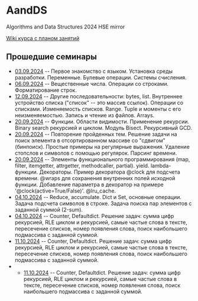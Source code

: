 # AandDS
Algorithms and Data Structures 2024 HSE mirror

[Wiki курса с планом занятий](http://wiki.cs.hse.ru/%D0%9F%D1%80%D0%BE%D0%B3%D1%80%D0%B0%D0%BC%D0%BC%D0%B8%D1%80%D0%BE%D0%B2%D0%B0%D0%BD%D0%B8%D0%B5_%D0%BD%D0%B0_Python_%D0%9A%D0%9D%D0%90%D0%94_22/23)

## Прошедшие семинары
- [03.09.2024](seminar_1_intro.ipynb) -- Первое знакомство с языком. Установка среды разработки. Переменные. Булевые операции. Системы счисления.
- [06.09.2024](seminar_2_strings.ipynb) -- Вещественные числа. Операции со строками. Форматирование строк.
- [12.09.2024](seminar_3_sequences.ipynb) -- Другие последовательности: bytes, list. Внутреннее устройство списка ("список" -- это массив ссылок). Операции со списками. Изменяемость списков. Range. Tuple и моменты с его неизменяемостью. Запись и чтение из файлов. Arrays.
- [20.09.2024](seminar_4_func_basics.ipynb) -- Функции. Области видимости. Применение рекурсии. Binary search рекурсией и циклом. Модуль Bisect. Рекурсивный GCD.
- [20.09.2024](seminar_5_regexp.ipynb) --  Повторение пройденных тем. Решение задачи на поиск элемента в отсортированном массиве со "сдвигом" (бинпоиск). Простые примеры на регулярные выражения. Удаление стопслов и символов с помощью регулярок. Парсинг времени.
- [20.09.2024](seminar_6_decorators.ipynb) -- Элементы функционального программирования (map, filter, itemgetter, attrgetter, methodcaller, partial). yield. lambda-функции. Декораторы. Пример декоратора @clock для подсчета времени. @wraps для сохранения внутренних полей исходной функции. Добавление параметра в декоратор на примере '@clock(active=True/False)'. @lru_cache.
- [04.10.2024](seminar_7_dicts.ipynb) -- Reduce, accumulate. Dict и Set, основные операции. Задача подсчета символов в строке. Задача поиска пар элементов с заданной суммой (2-sum).
- [04.10.2024](seminar_8_various.ipynb) -- Counter, Defaultdict. Решение задач: сумма цифр рекурсией, RLE циклом и рекурсией, самые частые слова в тексте, пересечение списков, номер появления слова, поиск наибольшего подмассива с заданной суммой.
- [11.10.2024](seminar_10_oops.ipynb) -- Counter, Defaultdict. Решение задач: сумма цифр рекурсией, RLE циклом и рекурсией, самые частые слова в тексте, пересечение списков, номер появления слова, поиск наибольшего подмассива с заданной суммой.
- - [11.10.2024](seminar_11_telegram.ipynb) -- Counter, Defaultdict. Решение задач: сумма цифр рекурсией, RLE циклом и рекурсией, самые частые слова в тексте, пересечение списков, номер появления слова, поиск наибольшего подмассива с заданной суммой.
